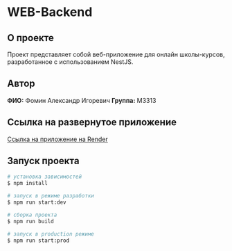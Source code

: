 # WEB-Backend

## О проекте

Проект представляет собой веб-приложение для онлайн школы-курсов, разработанное с использованием NestJS.

## Автор

**ФИО:** Фомин Александр Игоревич
**Группа:** M3313

## Ссылка на развернутое приложение

[Ссылка на приложение на Render](https://web-backend-deploy.onrender.com/)

## Запуск проекта

```bash
# установка зависимостей
$ npm install

# запуск в режиме разработки
$ npm run start:dev

# сборка проекта
$ npm run build

# запуск в production режиме
$ npm run start:prod
```
